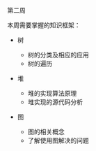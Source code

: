 第二周

本周需要掌握的知识框架：

- 树
  - 树的分类及相应的应用
  - 树的遍历

- 堆
  - 堆的实现算法原理
  - 堆实现的源代码分析

- 图
  - 图的相关概念
  - 了解使用图解决的问题
